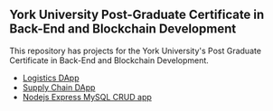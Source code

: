 ## York University Post-Graduate Certificate in Back-End and Blockchain Development

This repository has projects for the York University's Post Graduate Certificate in Back-End and Blockchain Development.

- [Logistics DApp](https://github.com/khanmr/yorkuniveristy-blockchain/tree/master/logistics)
- [Supply Chain DApp](https://github.com/khanmr/yorkuniveristy-blockchain/tree/master/supplychain)
- [Nodejs Express MySQL CRUD app](https://github.com/khanmr/yorkuniveristy-blockchain/tree/master/nodejs_crud)
